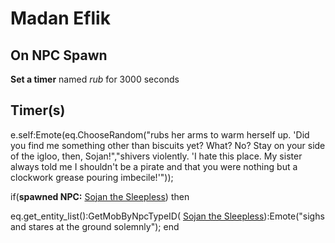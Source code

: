 # Madan Eflik


## On NPC Spawn

**Set a timer** named *rub* for 3000 seconds


## Timer(s)

e.self:Emote(eq.ChooseRandom("rubs her arms to warm herself up. 'Did you find me something other than biscuits yet? What? No? Stay on your side of the igloo, then, Sojan!","shivers violently.  'I hate this place.  My sister always told me I shouldn't be a pirate and that you were nothing but a clockwork grease pouring imbecile!'"));

if(**spawned NPC:**  [Sojan the Sleepless](/npc/110066)) then


eq.get_entity_list():GetMobByNpcTypeID( [Sojan the Sleepless](/npc/110066)):Emote("sighs and stares at the ground solemnly"); 
end
